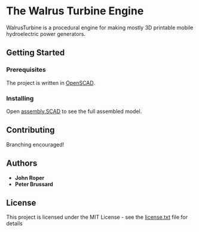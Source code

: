 # The Walrus Turbine Engine

WalrusTurbine is a procedural engine for making mostly 3D printable mobile hydroelectric power generators.  

## Getting Started

### Prerequisites

The project is written in [OpenSCAD](http://www.openscad.org/).

### Installing

Open [assembly.SCAD](assembly.SCAD) to see the full assembled model. 

## Contributing

Branching encouraged!

## Authors

* **John Roper**
* **Peter Brussard**

## License

This project is licensed under the MIT License - see the [license.txt](license.txt) file for details
